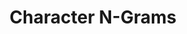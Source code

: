---
title: "Character N-Grams"

categories: ['']

tags: ['Character', 'N-Grams']

arwords: 'مجموعات الحروف المتوالية'

arexps: []

enwords: ['Character N-Grams']

enexps: []

arlexicons: 'ج'

enlexicons: 'C'

authors: ['Ruqayya Roshdy']

translators: ['']

citations: 'تطبيقات الذكاء الاصطناعي في خدمة اللغة العربية'

sources: 'مركز الملك عبدالله بن عبدالعزيز الدولي لخدمة اللغة العربية'

word: "true"

slug: ""
---
